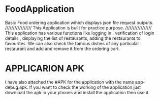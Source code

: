 # FoodApplication
Basic Food ordering application wihich displays json file request outputs.
/////////////////  This Application is built for practice purpose. /////////////////
This application has various functions like logging in , verification of login details , displaying the list of restaurants, adding the restaurants to favourites.
We can also check the famous dishes of any particular restaurant and add and remove it from the ordering cart.

# APPLICARION APK
I have also attached the #APK for the application with the name app-debug.apk. If you want to check the working of the application just download the apk in your phones and install the application then use it.
